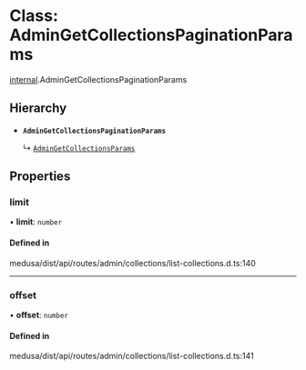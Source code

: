 # Class: AdminGetCollectionsPaginationParams

[internal](../modules/internal-3.md).AdminGetCollectionsPaginationParams

## Hierarchy

- **`AdminGetCollectionsPaginationParams`**

  ↳ [`AdminGetCollectionsParams`](internal-3.AdminGetCollectionsParams.md)

## Properties

### limit

• **limit**: `number`

#### Defined in

medusa/dist/api/routes/admin/collections/list-collections.d.ts:140

___

### offset

• **offset**: `number`

#### Defined in

medusa/dist/api/routes/admin/collections/list-collections.d.ts:141
